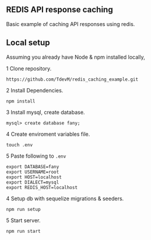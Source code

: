 ## REDIS API response caching

Basic example of caching API responses using redis.

## Local setup
Assuming you already have Node & npm installed locally,

1 Clone repository.

 ``https://github.com/TdevM/redis_caching_example.git``

2 Install Dependencies.

``npm install``

3 Install mysql, create database.
```
mysql> create database fany;
```

4 Create enviroment variables file.

```
touch .env
```

5 Paste following to `.env`
````
export DATABASE=fany
export USERNAME=root
export HOST=localhost
export DIALECT=mysql
export REDIS_HOST=localhost

````

4 Setup db with sequelize migrations & seeders.

````
npm run setup
````

5 Start server.
```
npm run start
```
